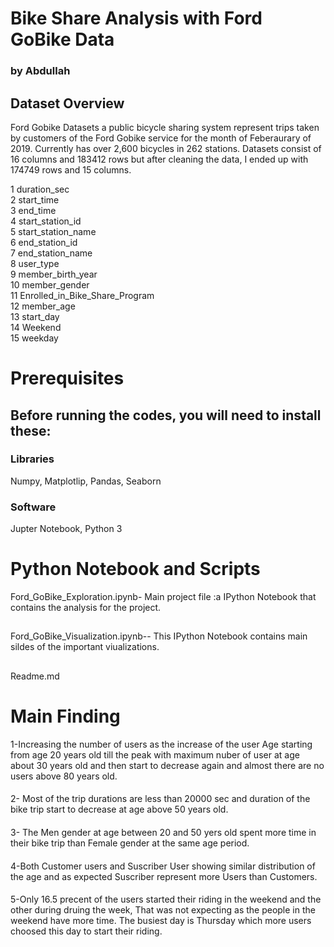 # Bike Share Analysis with Ford GoBike Data
### by Abdullah
## Dataset Overview
Ford Gobike Datasets a public bicycle sharing system represent trips taken by customers of the Ford Gobike service for the month of Feberaurary of 2019.
Currently has over 2,600 bicycles in 262 stations. Datasets consist of 16 columns and 183412 rows but after cleaning the data, I ended up with 174749 rows and 15 columns.

1   duration_sec                    
2   start_time                      
3   end_time                        
4   start_station_id                         
5   start_station_name                    
6   end_station_id                  
7   end_station_name                       
8   user_type                              
9   member_birth_year                       
10   member_gender                          
11  Enrolled_in_Bike_Share_Program        
12  member_age                              
13  start_day                               
14  Weekend                                  
15  weekday

# Prerequisites
## Before running the codes, you will need to install these:
### Libraries
Numpy, Matplotlip, Pandas, Seaborn
### Software
Jupter Notebook, Python 3

# Python Notebook and Scripts
Ford_GoBike_Exploration.ipynb- Main project file :a IPython Notebook that contains the analysis for the project.
##  
Ford_GoBike_Visualization.ipynb-- This IPython Notebook contains main sildes of the important viualizations.
##  
Readme.md

# Main Finding
1-Increasing the number of users as the increase of the user Age starting from age 20 years old till the peak with maximum nuber of user at age about 30 years old and then start to decrease again and almost there are no users above 80 years old.
####  
2- Most of the trip durations are less than 20000 sec and duration of the bike trip start to decrease at age above 50 years old.
####    
3- The Men gender at age between 20 and 50 yers old spent more time in their bike trip than Female gender at the same age period.
####  
4-Both Customer users and Suscriber User showing similar distribution of the age and as expected Suscriber represent more Users than Customers.
####  
5-Only 16.5 precent of the users started their riding in the weekend and the other during druing the week, That was not expecting as the people in the weekend have more time. The busiest day is Thursday which more users choosed this day to start their riding.
